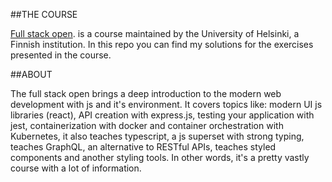 ##THE COURSE

[Full stack open](https://fullstackopen.com/en/). is a course maintained by the University of Helsinki, a Finnish institution. In this repo you can find my solutions for the exercises presented in the course.

##ABOUT

The full stack open brings a deep introduction to the modern web development with js and it's environment. It covers topics like: modern UI js libraries (react), API creation with express.js, testing your application with jest, containerization with docker and container orchestration with Kubernetes, it also teaches typescript, a js superset with strong typing, teaches GraphQL, an alternative to RESTful APIs, teaches styled components and another styling tools. In other words, it's a pretty vastly course with a lot of information.
